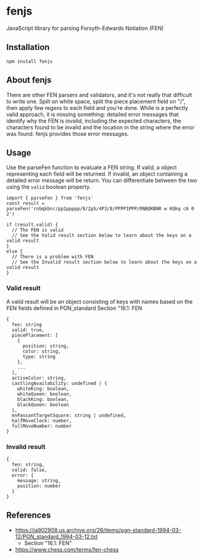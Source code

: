 # fenjs
JavaScript library for parsing Forsyth-Edwards Notiation (FEN)

## Installation

```
npm install fenjs
```

## About fenjs

There are other FEN parsers and validators, and it's not really that difficult to write one. Split on white space, split the piece placement field on "/", then apply few regexs to each field and you're done. While is a perfectly valid approach, it is missing something: detailed error messages that identify why the FEN is invalid, including the expected characters, the characters found to be invalid and the location in the string where the error was found. fenjs provides those error messages. 


## Usage

Use the parseFen function to evaluate a FEN string. If valid, a object representing each field will be returned. If invalid, an object containing a detailed error message will be return. You can differentiate between the two using the `valid` boolean property.

```
import { parseFen } from 'fenjs'
const result = parseFen('rnbqkbnr/pp1ppppp/8/2p5/4P3/8/PPPP1PPP/RNBQKBNR w KQkq c6 0 2')

if (result.valid) {
  // The FEN is valid
  // See the Valid result section below to learn about the keys on a valid result
}
else {
  // There is a problem with FEN
  // See the Invalid result section below to learn about the keys on a valid result 
}
```

### Valid result
A valid result will be an object consisting of keys with names based on the FEN fields defined in PGN_standard Section "16.1: FEN
```
{
  fen: string 
  valid: true, 
  piecePlacement: [
    {
      position: string,
      color: string,
      type: string 
    },
    ...
  ],
  activeColor: string,
  castlingAvailability: undefined | {
    whiteKing: boolean,
    whiteQueen: boolean,
    blackKing: boolean,
    blackQueen: boolean
  },
  enPassantTargetSquare: string | undefined,
  halfMoveClock: number,
  fullMoveNumber: number
}

```
### Invalid result
```
{
  fen: string,
  valid: false,
  error: {
    message: string,
    position: number
  }
}
```
## References
* https://ia902908.us.archive.org/26/items/pgn-standard-1994-03-12/PGN_standard_1994-03-12.txt
  * Section "16.1: FEN"
* https://www.chess.com/terms/fen-chess